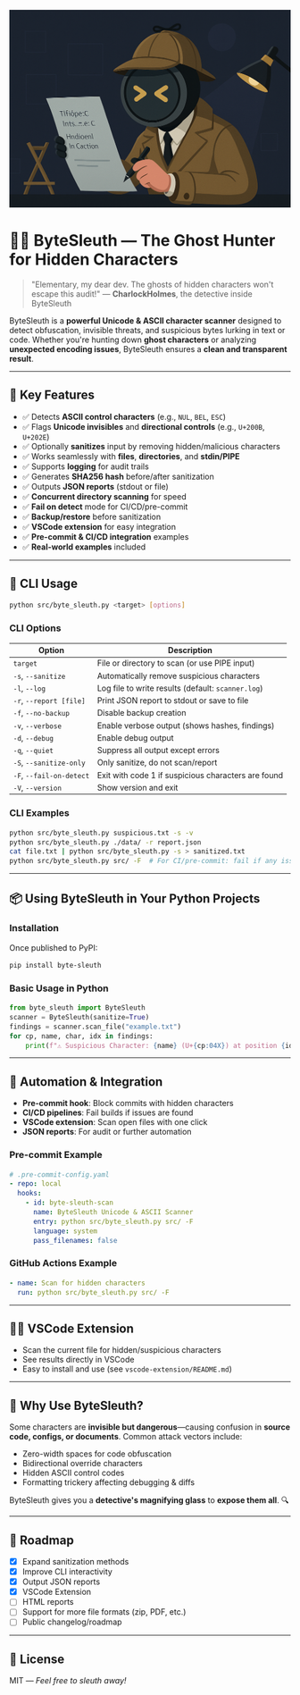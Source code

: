 ![ByteSleuth_Banner](/docs/assets/top_banner_a.png)

# 🕵️‍♂️ **ByteSleuth** — The Ghost Hunter for Hidden Characters

> "Elementary, my dear dev. The ghosts of hidden characters won't escape this audit!"
> — **CharlockHolmes**, the detective inside ByteSleuth

ByteSleuth is a **powerful Unicode & ASCII character scanner** designed to detect obfuscation, invisible threats, and suspicious bytes lurking in text or code. Whether you're hunting down **ghost characters** or analyzing **unexpected encoding issues**, ByteSleuth ensures a **clean and transparent result**.

---

## 🚀 **Key Features**
- ✅ Detects **ASCII control characters** (e.g., `NUL`, `BEL`, `ESC`)
- ✅ Flags **Unicode invisibles** and **directional controls** (e.g., `U+200B`, `U+202E`)
- ✅ Optionally **sanitizes** input by removing hidden/malicious characters
- ✅ Works seamlessly with **files**, **directories**, and **stdin/PIPE**
- ✅ Supports **logging** for audit trails
- ✅ Generates **SHA256 hash** before/after sanitization
- ✅ Outputs **JSON reports** (stdout or file)
- ✅ **Concurrent directory scanning** for speed
- ✅ **Fail on detect** mode for CI/CD/pre-commit
- ✅ **Backup/restore** before sanitization
- ✅ **VSCode extension** for easy integration
- ✅ **Pre-commit & CI/CD integration** examples
- ✅ **Real-world examples** included

---

## 🔧 **CLI Usage**

```bash
python src/byte_sleuth.py <target> [options]
```

### **CLI Options**
| Option | Description |
|--------|-------------|
| `target` | File or directory to scan (or use PIPE input) |
| `-s`, `--sanitize` | Automatically remove suspicious characters |
| `-l`, `--log` | Log file to write results (default: `scanner.log`) |
| `-r`, `--report [file]` | Print JSON report to stdout or save to file |
| `-f`, `--no-backup` | Disable backup creation |
| `-v`, `--verbose` | Enable verbose output (shows hashes, findings) |
| `-d`, `--debug` | Enable debug output |
| `-q`, `--quiet` | Suppress all output except errors |
| `-S`, `--sanitize-only` | Only sanitize, do not scan/report |
| `-F`, `--fail-on-detect` | Exit with code 1 if suspicious characters are found |
| `-V`, `--version` | Show version and exit |

### **CLI Examples**
```bash
python src/byte_sleuth.py suspicious.txt -s -v
python src/byte_sleuth.py ./data/ -r report.json
cat file.txt | python src/byte_sleuth.py -s > sanitized.txt
python src/byte_sleuth.py src/ -F  # For CI/pre-commit: fail if any issue found
```

---

## 📦 **Using ByteSleuth in Your Python Projects**

### **Installation**
Once published to PyPI:
```bash
pip install byte-sleuth
```

### **Basic Usage in Python**
```python
from byte_sleuth import ByteSleuth
scanner = ByteSleuth(sanitize=True)
findings = scanner.scan_file("example.txt")
for cp, name, char, idx in findings:
    print(f"⚠️ Suspicious Character: {name} (U+{cp:04X}) at position {idx} → {repr(char)}")
```

---

## 🔁 **Automation & Integration**
- **Pre-commit hook**: Block commits with hidden characters
- **CI/CD pipelines**: Fail builds if issues are found
- **VSCode extension**: Scan open files with one click
- **JSON reports**: For audit or further automation

### **Pre-commit Example**
```yaml
# .pre-commit-config.yaml
- repo: local
  hooks:
    - id: byte-sleuth-scan
      name: ByteSleuth Unicode & ASCII Scanner
      entry: python src/byte_sleuth.py src/ -F
      language: system
      pass_filenames: false
```

### **GitHub Actions Example**
```yaml
- name: Scan for hidden characters
  run: python src/byte_sleuth.py src/ -F
```

---

## 🧑‍💻 **VSCode Extension**
- Scan the current file for hidden/suspicious characters
- See results directly in VSCode
- Easy to install and use (see `vscode-extension/README.md`)

---

## 🧠 **Why Use ByteSleuth?**
Some characters are **invisible but dangerous**—causing confusion in **source code, configs, or documents**. Common attack vectors include:
- Zero-width spaces for code obfuscation
- Bidirectional override characters
- Hidden ASCII control codes
- Formatting trickery affecting debugging & diffs

ByteSleuth gives you a **detective's magnifying glass** to **expose them all**. 🔍

---

## 🚀 **Roadmap**
- [x] Expand sanitization methods
- [x] Improve CLI interactivity
- [x] Output JSON reports
- [x] VSCode Extension
- [ ] HTML reports
- [ ] Support for more file formats (zip, PDF, etc.)
- [ ] Public changelog/roadmap

---

## 📄 **License**
MIT — *Feel free to sleuth away!*
